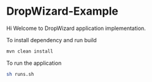 # DropWizard-Example
Hi Welcome to DropWizard application implementation.

To install dependency and run build
```sh
mvn clean install
```

To run the application
```sh
sh runs.sh
```

